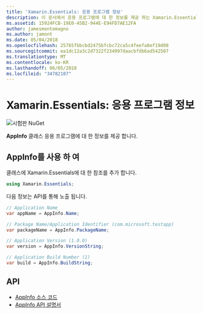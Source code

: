 ```yaml
---
title: 'Xamarin.Essentials: 응용 프로그램 정보'
description: 이 문서에서 응용 프로그램에 대 한 정보를 제공 하는 Xamarin.Essentials AppInfo 클래스를 설명 합니다. 예를 들어 응용 프로그램 이름 및 버전을 노출합니다.
ms.assetid: 15924FCB-19E0-45B2-944E-E94FD7AE12FA
author: jamesmontemagno
ms.author: jamont
ms.date: 05/04/2018
ms.openlocfilehash: 25765fbbcbd2475bfcbc72ca5c4feefa8ef19d08
ms.sourcegitcommit: ea1dc12a3c2d7322f234997daacbfdb6ad542507
ms.translationtype: MT
ms.contentlocale: ko-KR
ms.lasthandoff: 06/05/2018
ms.locfileid: "34782107"
---
```

# <a name="xamarinessentials-app-information"></a>Xamarin.Essentials: 응용 프로그램 정보

![시험판 NuGet](~/media/shared/pre-release.png)

**AppInfo** 클래스 응용 프로그램에 대 한 정보를 제공 합니다.

## <a name="using-appinfo"></a>AppInfo를 사용 하 여

클래스에 Xamarin.Essentials에 대 한 참조를 추가 합니다.

```csharp
using Xamarin.Essentials;
```

다음 정보는 API를 통해 노출 됩니다.

```csharp
// Application Name
var appName = AppInfo.Name;

// Package Name/Application Identifier (com.microsoft.testapp)
var packageName = AppInfo.PackageName;

// Application Version (1.0.0)
var version = AppInfo.VersionString;

// Application Build Number (1)
var build = AppInfo.BuildString;
```

## <a name="api"></a>API

- [AppInfo 소스 코드](https://github.com/xamarin/Essentials/tree/master/Xamarin.Essentials/AppInfo)
- [AppInfo API 설명서](xref:Xamarin.Essentials.AppInfo)
